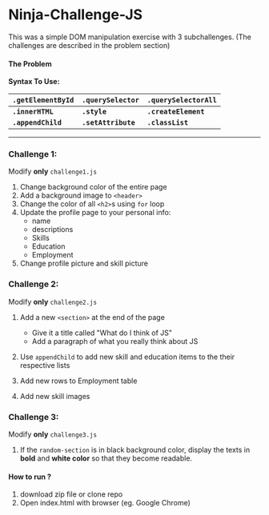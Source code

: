 # Ninja-Challenge-JS
This was a simple DOM manipulation exercise with 3 subchallenges. (The challenges are described in the problem section)

#### The Problem
**Syntax To Use:**

| `.getElementById` | `.querySelector` | `.querySelectorAll` |
| - | - | -|
| __`.innerHTML`__ | __`.style`__ | __`.createElement`__ |
| __`.appendChild`__ | __`.setAttribute`__ | __`.classList`__ |

---

### Challenge 1:

Modify **only** `challenge1.js`

1. Change background color of the entire page
1. Add a background image to `<header>`
1. Change the color of all `<h2>`s using `for` loop
1. Update the profile page to your personal info:
    - name
    - descriptions
    - Skills
    - Education
    - Employment
1. Change profile picture and skill picture


### Challenge 2:

Modify **only** `challenge2.js`

1. Add a new `<section>` at the end of the page
    - Give it a title called "What do I think of JS"
    - Add a paragraph of what you really think about JS

1. Use `appendChild` to add new skill and education items to the their respective lists
1. Add new rows to Employment table
1. Add new skill images

### Challenge 3:
Modify **only** `challenge3.js`

1. If the `random-section` is in black background color, display the texts in **bold** and **white color** so that they become readable.


#### How to run ?
1. download zip file or clone repo
2. Open index.html with browser (eg. Google Chrome)
